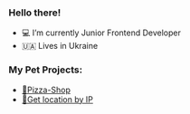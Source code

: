 ### Hello there!
- 💻 I’m currently Junior Frontend Developer
- 🇺🇦 Lives in Ukraine
### My Pet Projects:
- [🍕Pizza-Shop](https://pryshchenko.github.io/pizza-shop/)
- [📍Get location by IP](https://pryshchenko.github.io/GetLocationByIP/)
